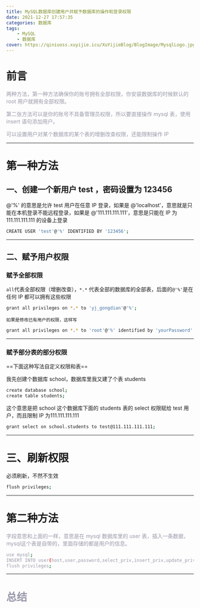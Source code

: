```yaml
---
title: MySQL数据库创建用户并赋予数据库的操作和登录权限
date: 2021-12-27 17:57:35
categories: 数据库
tags:
    - MySQL
    - 数据库
cover: https://qiniuoss.xuyijie.icu/XuYijieBlog/BlogImage/MysqlLogo.jpg
---
```

#  前言
<font color=#999AAA >两种方法，第一种方法确保你的账号拥有全部权限，你安装数据库的时候默认的 root 用户就拥有全部权限。</font>

<font color=#999AAA >第二张方法可以是你的账号不具备管理员权限，所以要直接操作 mysql 表，使用 insert 语句添加用户。</font>

<font color=#999AAA >可以设置用户对某个数据库的某个表的增删改查权限，还能限制操作 IP </font>

---
#  第一种方法

## 一、创建一个新用户 test ，密码设置为 123456</font>

@'%' 的意思是允许 test 用户在任意 IP 登录，如果是 @'localhost'，意思就是只能在本机登录不能远程登录，如果是 @'111.111.111.111'，意思是只能在 IP 为111.111.111.111 的设备上登录
```bash
CREATE USER 'test'@'%' IDENTIFIED BY '123456';
```

---

## 二、赋予用户权限

###  赋予全部权限

`all`代表全部权限（增删改查），`*.*`  代表全部的数据库的全部表，后面的`@'%'`是在任何 IP 都可以拥有这些权限

```bash
grant all privileges on *.* to 'yj_gongdian'@'%';
```

`如果是修改已有用户的权限，这样写`

```bash
grant all privileges on *.* to 'root'@'%' identified by 'yourPassword' with grant option;
```

---

###  赋予部分表的部分权限

==下面这种写法自定义权限和表==


我先创建个数据库 school，数据库里我又建了个表 students

```bash
create database school;
create table students;
```

这个意思是把 school 这个数据库下面的 students 表的 select 权限赋给 test 用户，而且限制 IP 为111.111.111.111
```bash
grant select on school.students to test@111.111.111.111;
```

---

# 三、刷新权限

必须刷新，不然不生效

```bash
flush privileges;
```
---


#  第二种方法
<font color=#999AAA >字段意思和上面的一样，意思是在 mysql 数据库里的 user 表，插入一条数据， mysql这个表是自带的，里面存储的都是用户的信息。

```bash
use mysql;
INSERT INTO user(host,user,password,select_priv,insert_priv,update_priv) VALUES('%','test',password('wulw2022!@#'),'y','y','y');
flush privileges;
```

---

# 总结

